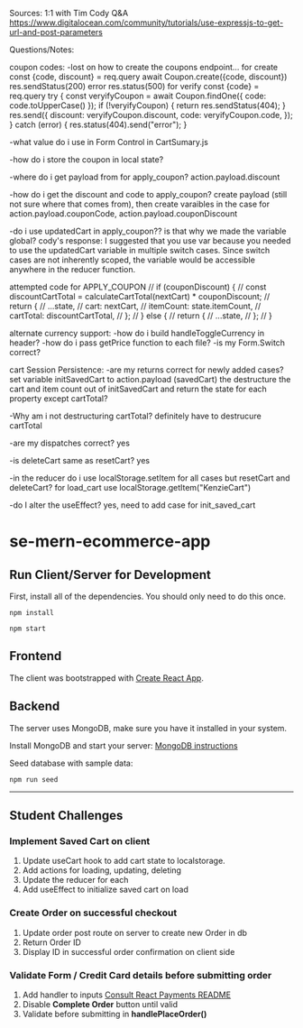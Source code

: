 Sources:
1:1 with Tim
Cody Q&A
https://www.digitalocean.com/community/tutorials/use-expressjs-to-get-url-and-post-parameters


Questions/Notes:

coupon codes:
-lost on how to create the coupons endpoint...
for create
 const {code, discount} = req.query
 await Coupon.create({code, discount})
 res.sendStatus(200)
 error 
 res.status(500)
for verify
 const {code} = req.query
 try {
      const veryifyCoupon = await Coupon.findOne({ code: code.toUpperCase() });
      if (!veryifyCoupon) {
        return res.sendStatus(404);
      }
      res.send({
        discount: veryifyCoupon.discount,
        code: veryifyCoupon.code,
      });
    } catch (error) {
      res.status(404).send("error");
    }

-what value do i use in Form Control in CartSumary.js

-how do i store the coupon in local state?

-where do i get payload from for apply_coupon?
action.payload.discount 

-how do i get the discount and code to apply_coupon?
create payload (still not sure where that comes from), then create varaibles in the case for action.payload.couponCode, action.payload.couponDiscount

-do i use updatedCart in apply_coupon?? is that why we made the variable global?
cody's response: I suggested that you use var because you needed to use the updatedCart variable in multiple switch cases. Since switch cases are not inherently scoped, the variable would be accessible anywhere in the reducer function.

attempted code for APPLY_COUPON
// if (couponDiscount) {
    //   const discountCartTotal = calculateCartTotal(nextCart) * couponDiscount;
    //   return {
    //     ...state,
    //     cart: nextCart,
    //     itemCount: state.itemCount,
    //     cartTotal: discountCartTotal,
    //   };
    // } else {
    //   return {
    //     ...state,
    //   };
    // }

alternate currency support:
-how do i build handleToggleCurrency in header?
-how do i pass getPrice function to each file?
-is my Form.Switch correct?




cart Session Persistence:
-are my returns correct for newly added cases?
set variable initSavedCart to action.payload (savedCart)
the destructure the cart and item count out of initSavedCart and return the state for each property except cartTotal?

-Why am i not destructuring cartTotal?
definitely have to destrucure cartTotal


-are my dispatches correct?
yes


-is deleteCart same as resetCart?
yes

-in the reducer do i use localStorage.setItem for all cases but resetCart and deleteCart?
for load_cart use localStorage.getItem("KenzieCart")

-do I alter the useEffect?
yes, need to add case for init_saved_cart





# se-mern-ecommerce-app

## Run Client/Server for Development

First, install all of the dependencies.  You should only need to do this once.

```
npm install
```

```
npm start
```

## Frontend

The client was bootstrapped with [Create React App](https://github.com/facebook/create-react-app).

## Backend

The server uses MongoDB, make sure you have it installed in your system.

Install MongoDB and start your server: [MongoDB instructions](https://docs.mongodb.com/manual/administration/install-community/)

Seed database with sample data:

```
npm run seed
```

---

## Student Challenges

### Implement Saved Cart on client

1. Update useCart hook to add cart state to localstorage.
2. Add actions for loading, updating, deleting
3. Update the reducer for each
4. Add useEffect to initialize saved cart on load

### Create Order on successful checkout

1. Update order post route on server to create new Order in db
2. Return Order ID
3. Display ID in successful order confirmation on client side

### Validate Form / Credit Card details before submitting order

1. Add handler to inputs [Consult React Payments README](https://github.com/medipass/react-payment-inputs#with-hooks)
2. Disable **Complete Order** button until valid
3. Validate before submitting in **handlePlaceOrder()**
